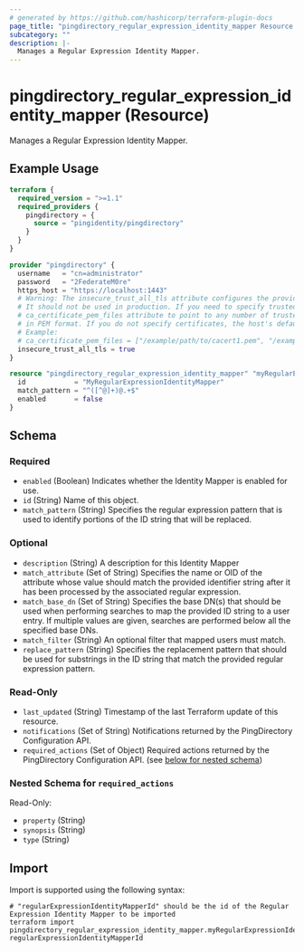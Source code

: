 ```yaml
---
# generated by https://github.com/hashicorp/terraform-plugin-docs
page_title: "pingdirectory_regular_expression_identity_mapper Resource - terraform-provider-pingdirectory"
subcategory: ""
description: |-
  Manages a Regular Expression Identity Mapper.
---
```


# pingdirectory_regular_expression_identity_mapper (Resource)

Manages a Regular Expression Identity Mapper.

## Example Usage

```terraform
terraform {
  required_version = ">=1.1"
  required_providers {
    pingdirectory = {
      source = "pingidentity/pingdirectory"
    }
  }
}

provider "pingdirectory" {
  username   = "cn=administrator"
  password   = "2FederateM0re"
  https_host = "https://localhost:1443"
  # Warning: The insecure_trust_all_tls attribute configures the provider to trust any certificate presented by the PingDirectory server.
  # It should not be used in production. If you need to specify trusted CA certificates, use the
  # ca_certificate_pem_files attribute to point to any number of trusted CA certificate files
  # in PEM format. If you do not specify certificates, the host's default root CA set will be used.
  # Example:
  # ca_certificate_pem_files = ["/example/path/to/cacert1.pem", "/example/path/to/cacert2.pem"]
  insecure_trust_all_tls = true
}

resource "pingdirectory_regular_expression_identity_mapper" "myRegularExpressionIdentityMapper" {
  id            = "MyRegularExpressionIdentityMapper"
  match_pattern = "^([^@]+)@.+$"
  enabled       = false
}
```

<!-- schema generated by tfplugindocs -->
## Schema

### Required

- `enabled` (Boolean) Indicates whether the Identity Mapper is enabled for use.
- `id` (String) Name of this object.
- `match_pattern` (String) Specifies the regular expression pattern that is used to identify portions of the ID string that will be replaced.

### Optional

- `description` (String) A description for this Identity Mapper
- `match_attribute` (Set of String) Specifies the name or OID of the attribute whose value should match the provided identifier string after it has been processed by the associated regular expression.
- `match_base_dn` (Set of String) Specifies the base DN(s) that should be used when performing searches to map the provided ID string to a user entry. If multiple values are given, searches are performed below all the specified base DNs.
- `match_filter` (String) An optional filter that mapped users must match.
- `replace_pattern` (String) Specifies the replacement pattern that should be used for substrings in the ID string that match the provided regular expression pattern.

### Read-Only

- `last_updated` (String) Timestamp of the last Terraform update of this resource.
- `notifications` (Set of String) Notifications returned by the PingDirectory Configuration API.
- `required_actions` (Set of Object) Required actions returned by the PingDirectory Configuration API. (see [below for nested schema](#nestedatt--required_actions))

<a id="nestedatt--required_actions"></a>
### Nested Schema for `required_actions`

Read-Only:

- `property` (String)
- `synopsis` (String)
- `type` (String)

## Import

Import is supported using the following syntax:

```shell
# "regularExpressionIdentityMapperId" should be the id of the Regular Expression Identity Mapper to be imported
terraform import pingdirectory_regular_expression_identity_mapper.myRegularExpressionIdentityMapper regularExpressionIdentityMapperId
```
